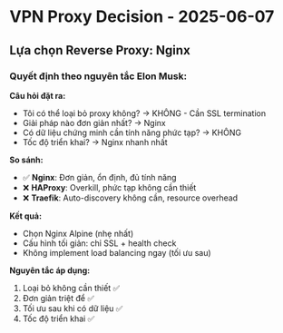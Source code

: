 # VPN Proxy Decision - 2025-06-07

## Lựa chọn Reverse Proxy: Nginx

### Quyết định theo nguyên tắc Elon Musk:

**Câu hỏi đặt ra:**
- Tôi có thể loại bỏ proxy không? → KHÔNG - Cần SSL termination
- Giải pháp nào đơn giản nhất? → Nginx
- Có dữ liệu chứng minh cần tính năng phức tạp? → KHÔNG
- Tốc độ triển khai? → Nginx nhanh nhất

**So sánh:**
- ✅ **Nginx**: Đơn giản, ổn định, đủ tính năng
- ❌ **HAProxy**: Overkill, phức tạp không cần thiết  
- ❌ **Traefik**: Auto-discovery không cần, resource overhead

**Kết quả:**
- Chọn Nginx Alpine (nhẹ nhất)
- Cấu hình tối giản: chỉ SSL + health check
- Không implement load balancing ngay (tối ưu sau)

**Nguyên tắc áp dụng:**
1. Loại bỏ không cần thiết ✅
2. Đơn giản triệt để ✅  
3. Tối ưu sau khi có dữ liệu ✅
4. Tốc độ triển khai ✅
